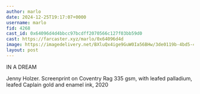 ```yaml
---
author: marlo
date: 2024-12-25T19:17:07+0000
username: marlo
fid: 4268
cast_id: 0x64096d4d4bbcc97bcdff2070566c127f03bb59d0
cast: https://farcaster.xyz/marlo/0x64096d4d
image: https://imagedelivery.net/BXluQx4ige9GuW0Ia56BHw/3de0119b-4bd5-413e-9d76-5853edd9b800/original
layout: post
---
```


IN A DREAM

Jenny Holzer. Screenprint on Coventry Rag 335 gsm, with leafed palladium, leafed Caplain gold and enamel ink, 2020

<img src='https://imagedelivery.net/BXluQx4ige9GuW0Ia56BHw/3de0119b-4bd5-413e-9d76-5853edd9b800/original' alt='' referrerpolicy='no-referrer'/>
